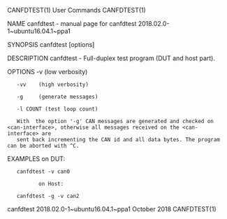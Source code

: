 CANFDTEST(1)                                                       User Commands                                                      CANFDTEST(1)

NAME
       canfdtest - manual page for canfdtest 2018.02.0-1~ubuntu16.04.1~ppa1

SYNOPSIS
       canfdtest [options] <can-interface>

DESCRIPTION
       canfdtest - Full-duplex test program (DUT and host part).

OPTIONS
       -v     (low verbosity)

       -vv    (high verbosity)

       -g     (generate messages)

       -l COUNT (test loop count)

       With  the option '-g' CAN messages are generated and checked on <can-interface>, otherwise all messages received on the <can-interface> are
       sent back incrementing the CAN id and all data bytes. The program can be aborted with ^C.

EXAMPLES
              on DUT:

       canfdtest -v can0

              on Host:

       canfdtest -g -v can2

canfdtest 2018.02.0-1~ubuntu16.04.1~ppa1                           October 2018                                                       CANFDTEST(1)
